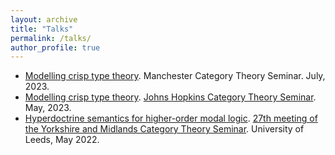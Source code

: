 ```yaml
---
layout: archive
title: "Talks"
permalink: /talks/
author_profile: true
---
```


- [Modelling crisp type theory](https://floverity.github.io/files/crisptt_manchester.pdf). Manchester Category Theory Seminar. July, 2023. 
- [Modelling crisp type theory](https://floverity.github.io/files/crisptt_jhu.pdf). [Johns Hopkins Category Theory Seminar](https://mathematics.jhu.edu/event/ct-seminar-florrie-verity/). May, 2023.
- [Hyperdoctrine semantics for higher-order modal logic](https://floverity.github.io/files/modal_hypderdoctrine_talk.pdf). [27th meeting of the Yorkshire and Midlands Category Theory Seminar](https://conferences.leeds.ac.uk/yamcats/meeting27/). University of Leeds, May 2022. 
